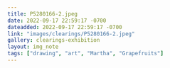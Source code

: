 ```yaml
---
title: P5280166-2.jpeg
date: 2022-09-17 22:59:17 -0700
dateadded: 2022-09-17 22:59:17 -0700
link: "images/clearings/P5280166-2.jpeg"
gallery: clearings-exhibition
layout: img_note
tags: ["drawing", "art", "Martha", "Grapefruits"]
--- 
```

